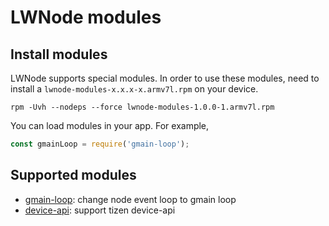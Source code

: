 # LWNode modules

## Install modules

LWNode supports special modules. In order to use these modules, need to install a `lwnode-modules-x.x.x-x.armv7l.rpm` on your device.

```console
rpm -Uvh --nodeps --force lwnode-modules-1.0.0-1.armv7l.rpm
```

You can load modules in your app.
For example,
```js
const gmainLoop = require('gmain-loop');
```

## Supported modules
* [gmain-loop](modules/packages/gmain-loop/README.md): change node event loop to gmain loop
* [device-api](modules/packages/device-api/README.md): support tizen device-api
